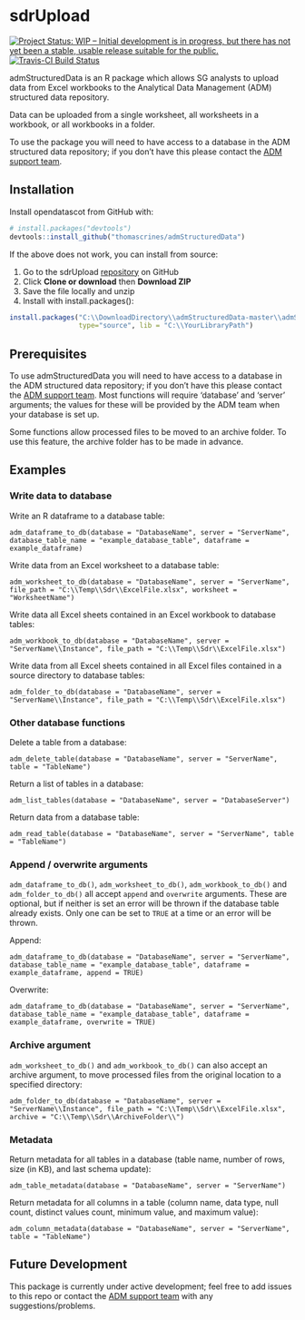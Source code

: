 
<!-- README.md is generated from README.Rmd. Please edit that file -->

# sdrUpload

<!-- badges: start -->

[![Project Status: WIP – Initial development is in progress, but there
has not yet been a stable, usable release suitable for the
public.](https://www.repostatus.org/badges/latest/wip.svg)](https://www.repostatus.org/#wip)
[![Travis-CI Build
Status](https://api.travis-ci.org/thomascrines/admStructuredData.svg?branch=master)](https://travis-ci.org/thomascrines/admStucturedData)
<!-- badges: end -->

admStructuredData is an R package which allows SG analysts to upload
data from Excel workbooks to the Analytical Data Management (ADM)
structured data repository.

Data can be uploaded from a single worksheet, all worksheets in a
workbook, or all workbooks in a folder.

To use the package you will need to have access to a database in the ADM
structured data repository; if you don’t have this please contact the
[ADM support team](mailto:adm.support@gov.scot).

## Installation

Install opendatascot from GitHub with:

``` r
# install.packages("devtools")
devtools::install_github("thomascrines/admStructuredData")
```

If the above does not work, you can install from source:

1.  Go to the sdrUpload
    [repository](https://github.com/thomascrines/admStructuredData) on
    GitHub
2.  Click **Clone or download** then **Download ZIP**
3.  Save the file locally and unzip
4.  Install with
install.packages():

<!-- end list -->

``` r
install.packages("C:\\DownloadDirectory\\admStructuredData-master\\admStructuredData-master", repos = NULL,
                 type="source", lib = "C:\\YourLibraryPath")
```

## Prerequisites

To use admStructuredData you will need to have access to a database in
the ADM structured data repository; if you don’t have this please
contact the [ADM support team](mailto:adm.support@gov.scot). Most
functions will require ‘database’ and ‘server’ arguments; the values for
these will be provided by the ADM team when your database is set up.

Some functions allow processed files to be moved to an archive folder.
To use this feature, the archive folder has to be made in advance.

## Examples

### Write data to database

Write an R dataframe to a database table:

`adm_dataframe_to_db(database = "DatabaseName", server = "ServerName",
database_table_name = "example_database_table", dataframe =
example_dataframe)`

Write data from an Excel worksheet to a database table:

`adm_worksheet_to_db(database = "DatabaseName", server = "ServerName",
file_path = "C:\\Temp\\Sdr\\ExcelFile.xlsx", worksheet =
"WorksheetName")`

Write data all Excel sheets contained in an Excel workbook to database
tables:

`adm_workbook_to_db(database = "DatabaseName", server =
"ServerName\\Instance", file_path = "C:\\Temp\\Sdr\\ExcelFile.xlsx")`

Write data from all Excel sheets contained in all Excel files contained
in a source directory to database tables:

`adm_folder_to_db(database = "DatabaseName", server =
"ServerName\\Instance", file_path = "C:\\Temp\\Sdr\\ExcelFile.xlsx")`

### Other database functions

Delete a table from a database:

`adm_delete_table(database = "DatabaseName", server = "ServerName",
table = "TableName")`

Return a list of tables in a database:

`adm_list_tables(database = "DatabaseName", server = "DatabaseServer")`

Return data from a database table:

`adm_read_table(database = "DatabaseName", server = "ServerName", table
= "TableName")`

### Append / overwrite arguments

`adm_dataframe_to_db()`, `adm_worksheet_to_db()`, `adm_workbook_to_db()`
and `adm_folder_to_db()` all accept `append` and `overwrite` arguments.
These are optional, but if neither is set an error will be thrown if the
database table already exists. Only one can be set to `TRUE` at a time
or an error will be thrown.

Append:

`adm_dataframe_to_db(database = "DatabaseName", server = "ServerName",
database_table_name = "example_database_table", dataframe =
example_dataframe, append = TRUE)`

Overwrite:

`adm_dataframe_to_db(database = "DatabaseName", server = "ServerName",
database_table_name = "example_database_table", dataframe =
example_dataframe, overwrite = TRUE)`

### Archive argument

`adm_worksheet_to_db()` and `adm_workbook_to_db()` can also accept an
archive argument, to move processed files from the original location to
a specified directory:

`adm_folder_to_db(database = "DatabaseName", server =
"ServerName\\Instance", file_path = "C:\\Temp\\Sdr\\ExcelFile.xlsx",
archive = "C:\\Temp\\Sdr\\ArchiveFolder\\")`

### Metadata

Return metadata for all tables in a database (table name, number of
rows, size (in KB), and last schema update):

`adm_table_metadata(database = "DatabaseName", server = "ServerName")`

Return metadata for all columns in a table (column name, data type, null
count, distinct values count, minimum value, and maximum value):

`adm_column_metadata(database = "DatabaseName", server = "ServerName",
table = "TableName")`

## Future Development

This package is currently under active development; feel free to add
issues to this repo or contact the [ADM support
team](mailto:adm.support@gov.scot) with any suggestions/problems.

